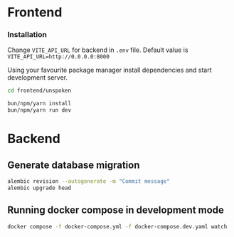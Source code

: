 # Frontend


### Installation

Change `VITE_API_URL` for backend in `.env` file. Default value is `VITE_API_URL=http://0.0.0.0:8000`

Using your favourite package manager install dependencies and start development server.
```bash
cd frontend/unspoken

bun/npm/yarn install
bun/npm/yarn run dev
```
# Backend
## Generate database migration
```bash 
alembic revision --autogenerate -m "Commit message"
alembic upgrade head
```
## Running docker compose in development mode 
```bash
docker compose -f docker-compose.yml -f docker-compose.dev.yaml watch
```